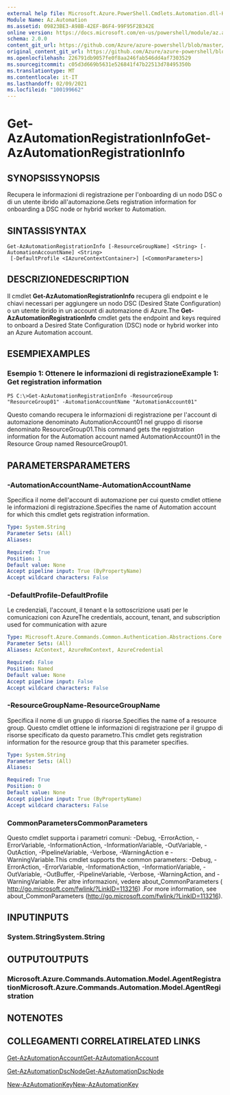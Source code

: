 ```yaml
---
external help file: Microsoft.Azure.PowerShell.Cmdlets.Automation.dll-Help.xml
Module Name: Az.Automation
ms.assetid: 09823BE3-A98B-42EF-B6F4-99F95F2B342E
online version: https://docs.microsoft.com/en-us/powershell/module/az.automation/get-azautomationregistrationinfo
schema: 2.0.0
content_git_url: https://github.com/Azure/azure-powershell/blob/master/src/Automation/Automation/help/Get-AzAutomationRegistrationInfo.md
original_content_git_url: https://github.com/Azure/azure-powershell/blob/master/src/Automation/Automation/help/Get-AzAutomationRegistrationInfo.md
ms.openlocfilehash: 226791db9057fe0f8aa246fab546dd4af7303529
ms.sourcegitcommit: c05d3d669b5631e526841f47b22513d78495350b
ms.translationtype: MT
ms.contentlocale: it-IT
ms.lasthandoff: 02/09/2021
ms.locfileid: "100199662"
---
```

# <span data-ttu-id="16e4a-101">Get-AzAutomationRegistrationInfo</span><span class="sxs-lookup"><span data-stu-id="16e4a-101">Get-AzAutomationRegistrationInfo</span></span>

## <span data-ttu-id="16e4a-102">SYNOPSIS</span><span class="sxs-lookup"><span data-stu-id="16e4a-102">SYNOPSIS</span></span>
<span data-ttu-id="16e4a-103">Recupera le informazioni di registrazione per l'onboarding di un nodo DSC o di un utente ibrido all'automazione.</span><span class="sxs-lookup"><span data-stu-id="16e4a-103">Gets registration information for onboarding a DSC node or hybrid worker to Automation.</span></span>

## <span data-ttu-id="16e4a-104">SINTASSI</span><span class="sxs-lookup"><span data-stu-id="16e4a-104">SYNTAX</span></span>

```
Get-AzAutomationRegistrationInfo [-ResourceGroupName] <String> [-AutomationAccountName] <String>
 [-DefaultProfile <IAzureContextContainer>] [<CommonParameters>]
```

## <span data-ttu-id="16e4a-105">DESCRIZIONE</span><span class="sxs-lookup"><span data-stu-id="16e4a-105">DESCRIPTION</span></span>
<span data-ttu-id="16e4a-106">Il cmdlet **Get-AzAutomationRegistrationInfo** recupera gli endpoint e le chiavi necessari per aggiungere un nodo DSC (Desired State Configuration) o un utente ibrido in un account di automazione di Azure.</span><span class="sxs-lookup"><span data-stu-id="16e4a-106">The **Get-AzAutomationRegistrationInfo** cmdlet gets the endpoint and keys required to onboard a Desired State Configuration (DSC) node or hybrid worker into an Azure Automation account.</span></span>

## <span data-ttu-id="16e4a-107">ESEMPI</span><span class="sxs-lookup"><span data-stu-id="16e4a-107">EXAMPLES</span></span>

### <span data-ttu-id="16e4a-108">Esempio 1: Ottenere le informazioni di registrazione</span><span class="sxs-lookup"><span data-stu-id="16e4a-108">Example 1: Get registration information</span></span>
```
PS C:\>Get-AzAutomationRegistrationInfo -ResourceGroup "ResourceGroup01" -AutomationAccountName "AutomationAccount01"
```

<span data-ttu-id="16e4a-109">Questo comando recupera le informazioni di registrazione per l'account di automazione denominato AutomationAccount01 nel gruppo di risorse denominato ResourceGroup01.</span><span class="sxs-lookup"><span data-stu-id="16e4a-109">This command gets the registration information for the Automation account named AutomationAccount01 in the Resource Group named ResourceGroup01.</span></span>

## <span data-ttu-id="16e4a-110">PARAMETERS</span><span class="sxs-lookup"><span data-stu-id="16e4a-110">PARAMETERS</span></span>

### <span data-ttu-id="16e4a-111">-AutomationAccountName</span><span class="sxs-lookup"><span data-stu-id="16e4a-111">-AutomationAccountName</span></span>
<span data-ttu-id="16e4a-112">Specifica il nome dell'account di automazione per cui questo cmdlet ottiene le informazioni di registrazione.</span><span class="sxs-lookup"><span data-stu-id="16e4a-112">Specifies the name of Automation account for which this cmdlet gets registration information.</span></span>

```yaml
Type: System.String
Parameter Sets: (All)
Aliases:

Required: True
Position: 1
Default value: None
Accept pipeline input: True (ByPropertyName)
Accept wildcard characters: False
```

### <span data-ttu-id="16e4a-113">-DefaultProfile</span><span class="sxs-lookup"><span data-stu-id="16e4a-113">-DefaultProfile</span></span>
<span data-ttu-id="16e4a-114">Le credenziali, l'account, il tenant e la sottoscrizione usati per le comunicazioni con Azure</span><span class="sxs-lookup"><span data-stu-id="16e4a-114">The credentials, account, tenant, and subscription used for communication with azure</span></span>

```yaml
Type: Microsoft.Azure.Commands.Common.Authentication.Abstractions.Core.IAzureContextContainer
Parameter Sets: (All)
Aliases: AzContext, AzureRmContext, AzureCredential

Required: False
Position: Named
Default value: None
Accept pipeline input: False
Accept wildcard characters: False
```

### <span data-ttu-id="16e4a-115">-ResourceGroupName</span><span class="sxs-lookup"><span data-stu-id="16e4a-115">-ResourceGroupName</span></span>
<span data-ttu-id="16e4a-116">Specifica il nome di un gruppo di risorse.</span><span class="sxs-lookup"><span data-stu-id="16e4a-116">Specifies the name of a resource group.</span></span>
<span data-ttu-id="16e4a-117">Questo cmdlet ottiene le informazioni di registrazione per il gruppo di risorse specificato da questo parametro.</span><span class="sxs-lookup"><span data-stu-id="16e4a-117">This cmdlet gets registration information for the resource group that this parameter specifies.</span></span>

```yaml
Type: System.String
Parameter Sets: (All)
Aliases:

Required: True
Position: 0
Default value: None
Accept pipeline input: True (ByPropertyName)
Accept wildcard characters: False
```

### <span data-ttu-id="16e4a-118">CommonParameters</span><span class="sxs-lookup"><span data-stu-id="16e4a-118">CommonParameters</span></span>
<span data-ttu-id="16e4a-119">Questo cmdlet supporta i parametri comuni: -Debug, -ErrorAction, -ErrorVariable, -InformationAction, -InformationVariable, -OutVariable, -OutAction, -PipelineVariable, -Verbose, -WarningAction e -WarningVariable.</span><span class="sxs-lookup"><span data-stu-id="16e4a-119">This cmdlet supports the common parameters: -Debug, -ErrorAction, -ErrorVariable, -InformationAction, -InformationVariable, -OutVariable, -OutBuffer, -PipelineVariable, -Verbose, -WarningAction, and -WarningVariable.</span></span> <span data-ttu-id="16e4a-120">Per altre informazioni, vedere about_CommonParameters ( http://go.microsoft.com/fwlink/?LinkID=113216) .</span><span class="sxs-lookup"><span data-stu-id="16e4a-120">For more information, see about_CommonParameters (http://go.microsoft.com/fwlink/?LinkID=113216).</span></span>

## <span data-ttu-id="16e4a-121">INPUT</span><span class="sxs-lookup"><span data-stu-id="16e4a-121">INPUTS</span></span>

### <span data-ttu-id="16e4a-122">System.String</span><span class="sxs-lookup"><span data-stu-id="16e4a-122">System.String</span></span>

## <span data-ttu-id="16e4a-123">OUTPUT</span><span class="sxs-lookup"><span data-stu-id="16e4a-123">OUTPUTS</span></span>

### <span data-ttu-id="16e4a-124">Microsoft.Azure.Commands.Automation.Model.AgentRegistration</span><span class="sxs-lookup"><span data-stu-id="16e4a-124">Microsoft.Azure.Commands.Automation.Model.AgentRegistration</span></span>

## <span data-ttu-id="16e4a-125">NOTE</span><span class="sxs-lookup"><span data-stu-id="16e4a-125">NOTES</span></span>

## <span data-ttu-id="16e4a-126">COLLEGAMENTI CORRELATI</span><span class="sxs-lookup"><span data-stu-id="16e4a-126">RELATED LINKS</span></span>

[<span data-ttu-id="16e4a-127">Get-AzAutomationAccount</span><span class="sxs-lookup"><span data-stu-id="16e4a-127">Get-AzAutomationAccount</span></span>](./Get-AzAutomationAccount.md)

[<span data-ttu-id="16e4a-128">Get-AzAutomationDscNode</span><span class="sxs-lookup"><span data-stu-id="16e4a-128">Get-AzAutomationDscNode</span></span>](./Get-AzAutomationDscNode.md)

[<span data-ttu-id="16e4a-129">New-AzAutomationKey</span><span class="sxs-lookup"><span data-stu-id="16e4a-129">New-AzAutomationKey</span></span>](./New-AzAutomationKey.md)


